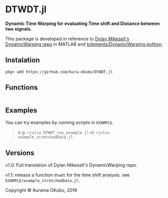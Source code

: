 # DTWDT.jl

**Dynamic Time Warping for evaluating Time shift and Distance between two signals.**

This package is developed in reference to  [Dylan Mikesell's DynamicWarping repo](https://github.com/dylanmikesell/DynamicWarping) in MATLAB and [tclements/DynamicWarping-python](https://github.com/tclements/DynamicWarping-python).

## Instalation
`pkg> add https://github.com/kura-okubo/DTWDT.jl`

## Functions

```@index
```

## Examples
You can try examples by running scripts in `EXAMPLE`.
> e.g. `>julia DTWDT_run_example.jl`
or
> `>julia example_stretchedData.jl`

## Versions
v1.0: Full translation of Dylan Mikesell's DynamicWarping repo.

v1.1: release a function `dtwdt` for the time shift analysis. see `EXAMPLE/example_stretchedData.jl`.

Copyright © Kurama OKubo, 2019
